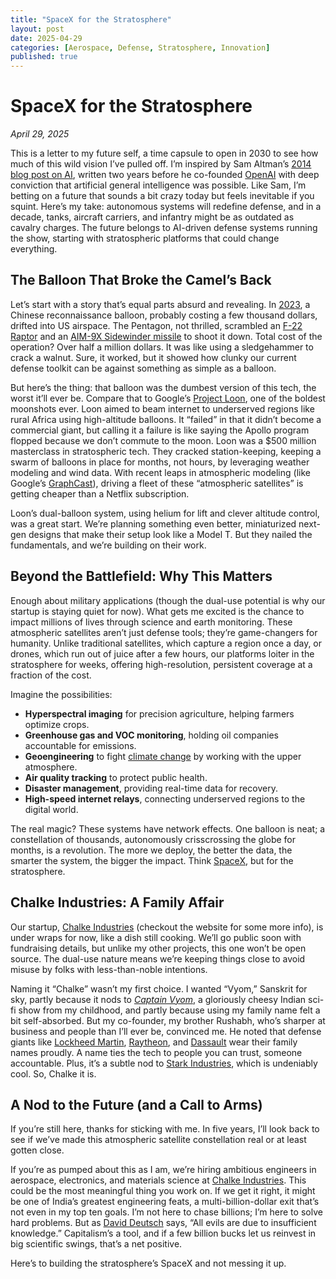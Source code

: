 ```yaml
---
title: "SpaceX for the Stratosphere"
layout: post
date: 2025-04-29
categories: [Aerospace, Defense, Stratosphere, Innovation]
published: true
---
```


# SpaceX for the Stratosphere

*April 29, 2025*

This is a letter to my future self, a time capsule to open in 2030 to see how much of this wild vision I’ve pulled off. I’m inspired by Sam Altman’s [2014 blog post on AI](https://blog.samaltman.com/ai), written two years before he co-founded [OpenAI](https://openai.com) with deep conviction that artificial general intelligence was possible. Like Sam, I’m betting on a future that sounds a bit crazy today but feels inevitable if you squint. Here’s my take: autonomous systems will redefine defense, and in a decade, tanks, aircraft carriers, and infantry might be as outdated as cavalry charges. The future belongs to AI-driven defense systems running the show, starting with stratospheric platforms that could change everything.

## The Balloon That Broke the Camel’s Back

Let’s start with a story that’s equal parts absurd and revealing. In [2023](https://en.wikipedia.org/wiki/2023_Chinese_balloon_incident), a Chinese reconnaissance balloon, probably costing a few thousand dollars, drifted into US airspace. The Pentagon, not thrilled, scrambled an [F-22 Raptor](https://en.wikipedia.org/wiki/Lockheed_Martin_F-22_Raptor) and an [AIM-9X Sidewinder missile](https://en.wikipedia.org/wiki/AIM-9_Sidewinder) to shoot it down. Total cost of the operation? Over half a million dollars. It was like using a sledgehammer to crack a walnut. Sure, it worked, but it showed how clunky our current defense toolkit can be against something as simple as a balloon.

But here’s the thing: that balloon was the dumbest version of this tech, the worst it’ll ever be. Compare that to Google’s [Project Loon](https://en.wikipedia.org/wiki/Loon_(company)), one of the boldest moonshots ever. Loon aimed to beam internet to underserved regions like rural Africa using high-altitude balloons. It “failed” in that it didn’t become a commercial giant, but calling it a failure is like saying the Apollo program flopped because we don’t commute to the moon. Loon was a $500 million masterclass in stratospheric tech. They cracked station-keeping, keeping a swarm of balloons in place for months, not hours, by leveraging weather modeling and wind data. With recent leaps in atmospheric modeling (like Google’s [GraphCast](https://deepmind.google/discover/blog/graphcast-ai-model-for-faster-and-more-accurate-global-weather-forecasting/)), driving a fleet of these “atmospheric satellites” is getting cheaper than a Netflix subscription.

Loon’s dual-balloon system, using helium for lift and clever altitude control, was a great start. We’re planning something even better, miniaturized next-gen designs that make their setup look like a Model T. But they nailed the fundamentals, and we’re building on their work.

## Beyond the Battlefield: Why This Matters

Enough about military applications (though the dual-use potential is why our startup is staying quiet for now). What gets me excited is the chance to impact millions of lives through science and earth monitoring. These atmospheric satellites aren’t just defense tools; they’re game-changers for humanity. Unlike traditional satellites, which capture a region once a day, or drones, which run out of juice after a few hours, our platforms loiter in the stratosphere for weeks, offering high-resolution, persistent coverage at a fraction of the cost.

Imagine the possibilities:
- **Hyperspectral imaging** for precision agriculture, helping farmers optimize crops.
- **Greenhouse gas and VOC monitoring**, holding oil companies accountable for emissions.
- **Geoengineering** to fight [climate change](https://en.wikipedia.org/wiki/Climate_change) by working with the upper atmosphere.
- **Air quality tracking** to protect public health.
- **Disaster management**, providing real-time data for recovery.
- **High-speed internet relays**, connecting underserved regions to the digital world.

The real magic? These systems have network effects. One balloon is neat; a constellation of thousands, autonomously crisscrossing the globe for months, is a revolution. The more we deploy, the better the data, the smarter the system, the bigger the impact. Think [SpaceX](https://www.spacex.com), but for the stratosphere.

## Chalke Industries: A Family Affair

Our startup, [Chalke Industries](https://chalke-industries.vercel.app) (checkout the website for some more info), is under wraps for now, like a dish still cooking. We’ll go public soon with fundraising details, but unlike my other projects, this one won’t be open source. The dual-use nature means we’re keeping things close to avoid misuse by folks with less-than-noble intentions.

Naming it “Chalke” wasn’t my first choice. I wanted “Vyom,” Sanskrit for sky, partly because it nods to [*Captain Vyom*](https://en.wikipedia.org/wiki/Captain_Vyom), a gloriously cheesy Indian sci-fi show from my childhood, and partly because using my family name felt a bit self-absorbed. But my co-founder, my brother Rushabh, who’s sharper at business and people than I’ll ever be, convinced me. He noted that defense giants like [Lockheed Martin](https://www.lockheedmartin.com), [Raytheon](https://www.rtx.com), and [Dassault](https://www.dassault-aviation.com) wear their family names proudly. A name ties the tech to people you can trust, someone accountable. Plus, it’s a subtle nod to [Stark Industries](https://marvel.fandom.com/wiki/Stark_Industries), which is undeniably cool. So, Chalke it is.

## A Nod to the Future (and a Call to Arms)

If you’re still here, thanks for sticking with me. In five years, I’ll look back to see if we’ve made this atmospheric satellite constellation real or at least gotten close.

<!-- open-in-2030-04-29 -->

If you’re as pumped about this as I am, we’re hiring ambitious engineers in aerospace, electronics, and materials science at [Chalke Industries](https://chalke-industries.vercel.app). This could be the most meaningful thing you work on. If we get it right, it might be one of India’s greatest engineering feats, a multi-billion-dollar exit that’s not even in my top ten goals. I’m not here to chase billions; I’m here to solve hard problems. But as [David Deutsch](https://en.wikipedia.org/wiki/David_Deutsch) says, “All evils are due to insufficient knowledge.” Capitalism’s a tool, and if a few billion bucks let us reinvest in big scientific swings, that’s a net positive.

Here’s to building the stratosphere’s SpaceX and not messing it up.
